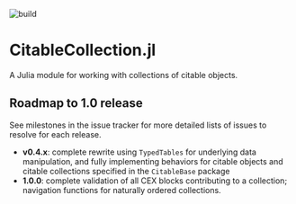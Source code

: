 ![build](https://github.com/cite-architecture/CitableCollection.jl/actions/workflows/Documentation.yml/badge.svg)


# CitableCollection.jl

A Julia module for working with collections of citable objects.

## Roadmap to 1.0 release

See milestones in the issue tracker for more detailed lists of issues to resolve for each release.

- **v0.4.x**: complete rewrite using `TypedTables` for underlying data manipulation, and fully implementing behaviors for citable objects and citable collections specified in the `CitableBase` package
- **1.0.0**: complete validation of all CEX blocks contributing to a collection; navigation functions for naturally ordered collections.